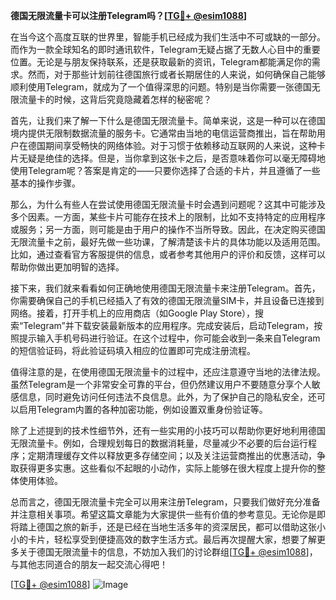 **德国无限流量卡可以注册Telegram吗？[[TG💪+ @esim1088](https://t.me/s/esim1088)]**

在当今这个高度互联的世界里，智能手机已经成为我们生活中不可或缺的一部分。而作为一款全球知名的即时通讯软件，Telegram无疑占据了无数人心目中的重要位置。无论是与朋友保持联系，还是获取最新的资讯，Telegram都能满足你的需求。然而，对于那些计划前往德国旅行或者长期居住的人来说，如何确保自己能够顺利使用Telegram，就成为了一个值得深思的问题。特别是当你需要一张德国无限流量卡的时候，这背后究竟隐藏着怎样的秘密呢？

首先，让我们来了解一下什么是德国无限流量卡。简单来说，这是一种可以在德国境内提供无限制数据流量的服务卡。它通常由当地的电信运营商推出，旨在帮助用户在德国期间享受畅快的网络体验。对于习惯于依赖移动互联网的人来说，这种卡片无疑是绝佳的选择。但是，当你拿到这张卡之后，是否意味着你可以毫无障碍地使用Telegram呢？答案是肯定的——只要你选择了合适的卡片，并且遵循了一些基本的操作步骤。

那么，为什么有些人在尝试使用德国无限流量卡时会遇到问题呢？这其中可能涉及多个因素。一方面，某些卡片可能存在技术上的限制，比如不支持特定的应用程序或服务；另一方面，则可能是由于用户的操作不当所导致。因此，在决定购买德国无限流量卡之前，最好先做一些功课，了解清楚该卡片的具体功能以及适用范围。比如，通过查看官方客服提供的信息，或者参考其他用户的评价和反馈，这样可以帮助你做出更加明智的选择。

接下来，我们就来看看如何正确地使用德国无限流量卡来注册Telegram。首先，你需要确保自己的手机已经插入了有效的德国无限流量SIM卡，并且设备已连接到网络。接着，打开手机上的应用商店（如Google Play Store），搜索“Telegram”并下载安装最新版本的应用程序。完成安装后，启动Telegram，按照提示输入手机号码进行验证。在这个过程中，你可能会收到一条来自Telegram的短信验证码，将此验证码填入相应的位置即可完成注册流程。

值得注意的是，在使用德国无限流量卡的过程中，还应注意遵守当地的法律法规。虽然Telegram是一个非常安全可靠的平台，但仍然建议用户不要随意分享个人敏感信息，同时避免访问任何违法不良信息。此外，为了保护自己的隐私安全，还可以启用Telegram内置的各种加密功能，例如设置双重身份验证等。

除了上述提到的技术性细节外，还有一些实用的小技巧可以帮助你更好地利用德国无限流量卡。例如，合理规划每日的数据消耗量，尽量减少不必要的后台运行程序；定期清理缓存文件以释放更多存储空间；以及关注运营商推出的优惠活动，争取获得更多实惠。这些看似不起眼的小动作，实际上能够在很大程度上提升你的整体使用体验。

总而言之，德国无限流量卡完全可以用来注册Telegram，只要我们做好充分准备并注意相关事项。希望这篇文章能为大家提供一些有价值的参考意见。无论你是即将踏上德国之旅的新手，还是已经在当地生活多年的资深居民，都可以借助这张小小的卡片，轻松享受到便捷高效的数字生活方式。最后再次提醒大家，想要了解更多关于德国无限流量卡的信息，不妨加入我们的讨论群组[[TG💪+ @esim1088](https://t.me/s/esim1088)]，与其他志同道合的朋友一起交流心得吧！

[[TG💪+ @esim1088](https://t.me/s/esim1088)] ![Image](https://i.postimg.cc/4NQfJmqS/Snipaste-2025-05-13-00-14-12.png)